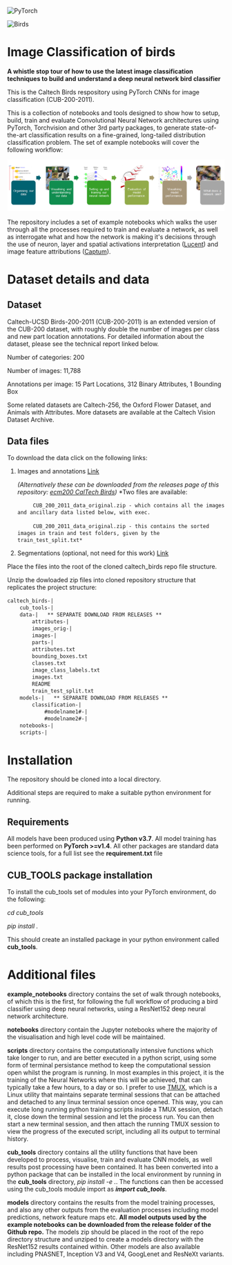 ![PyTorch](https://miro.medium.com/max/2400/1*aqNgmfyBIStLrf9k7d9cng.jpeg)

![Birds](http://www.vision.caltech.edu/graphics/cub_200_collage.jpg)

# Image Classification of birds

**A whistle stop tour of how to use the latest image classification techniques to build and understand a deep neural network bird classifier**


This is the Caltech Birds respository using PyTorch CNNs for image classification (CUB-200-2011).

This is a collection of notebooks and tools designed to show how to setup, build, train and evaluate Convolutional Neural Network architectures using PyTorch, Torchvision and other 3rd party packages, to generate state-of-the-art classification results on a fine-grained, long-tailed distribution classification problem. The set of example notebooks will cover the following workflow:

![workflow](docs/birds_roadmap.png)

The repository includes a set of example notebooks which walks the user through all the processes required to train and evaluate a network, as well as interrogate what and how the network is making it's decisions through the use of neuron, layer and spatial activations interpretation ([Lucent](https://github.com/greentfrapp/lucent)) and image feature attributions ([Captum](https://captum.ai/)).


# Dataset details and data

## Dataset

Caltech-UCSD Birds-200-2011 (CUB-200-2011) is an extended version of the CUB-200 dataset, with roughly double the number of images per class and new part location annotations. For detailed information about the dataset, please see the technical report linked below.



Number of categories: 200

Number of images: 11,788

Annotations per image: 15 Part Locations, 312 Binary Attributes, 1 Bounding Box

Some related datasets are Caltech-256, the Oxford Flower Dataset, and Animals with Attributes. More datasets are available at the Caltech Vision Dataset Archive.

## Data files

To download the data click on the following links:

   1. Images and annotations [Link](http://www.vision.caltech.edu/visipedia-data/CUB-200-2011/CUB_200_2011.tgz)
       
       *(Alternatively these can be downloaded from the releases page of this repository: [ecm200 CalTech Birds](https://github.com/ecm200/caltech_birds))*
       *Two files are available:
               
               CUB_200_2011_data_original.zip - which contains all the images and ancillary data listed below, with exec.
               
               CUB_200_2011_data_original.zip - this contains the sorted images in train and test folders, given by the train_test_split.txt*
               
    
   2. Segmentations (optional, not need for this work) [Link](http://www.vision.caltech.edu/visipedia-data/CUB-200-2011/segmentations.tgz)
    
Place the files into the root of the cloned caltech_birds repo file structure.

Unzip the dowloaded zip files into cloned repository structure that replicates the project structure:

    caltech_birds-|
        cub_tools-|
        data-|   ** SEPARATE DOWNLOAD FROM RELEASES **
            attributes-|
            images_orig-|
            images-|
            parts-|
            attributes.txt
            bounding_boxes.txt
            classes.txt
            image_class_labels.txt
            images.txt
            README
            train_test_split.txt
        models-|   ** SEPARATE DOWNLOAD FROM RELEASES **
            classification-|
                #modelname1#-|
                #modelname2#-|
        notebooks-|
        scripts-|



# Installation

The repository should be cloned into a local directory.

Additional steps are required to make a suitable python environment for running.


## Requirements

All models have been produced using **Python v3.7**.
All model training has been performed on **PyTorch >=v1.4**.
All other packages are standard data science tools, for a full list see the **requirement.txt** file

## CUB_TOOLS package installation

To install the cub_tools set of modules into your PyTorch environment, do the following:

  *cd cub_tools*
  
  *pip install .*
  
 This should create an installed package in your python environment called **cub_tools**.

# Additional files

**example_notebooks** directory contains the set of walk through notebooks, of which this is the first, for following the full workflow of producing a bird classifier using deep neural networks, using a ResNet152 deep neural network architecture.
        
**notebooks** directory contain the Jupyter notebooks where the majority of the visualisation and high level code will be maintained.

**scripts** directory contains the computationally intensive functions which take longer to run, and are better executed in a python script, using some form of terminal persistance method to keep the computational session open whilst the program is running. In most examples in this project, it is the training of the Neural Networks where this will be achieved, that can typically take a few hours, to a day or so. I prefer to use [TMUX](https://github.com/tmux/tmux/wiki/Getting-Started), which is a Linux utility that maintains separate terminal sessions that can be attached and detached to any linux terminal session once opened. This way, you can execute long running python training scripts inside a TMUX session, detach it, close down the terminal session and let the process run. You can then start a new terminal session, and then attach the running TMUX session to view the progress of the executed script, including all its output to terminal history.

**cub_tools** directory contains all the utility functions that have been developed to process, visualise, train and evaluate CNN models, as well results post processing have been contained. It has been converted into a python package that can be installed in the local environment by running in the **cub_tools** directory, *pip install -e .*. The functions can then be accessed using the cub_tools module import as ***import cub_tools***.

**models** directory contains the results from the model training processes, and also any other outputs from the evaluation processes including model predictions, network feature maps etc. **All model outputs used by the example notebooks can be downloaded from the release folder of the Github repo.** The models zip should be placed in the root of the repo directory structure and unziped to create a models directory with the ResNet152 results contained within. Other models are also available including PNASNET, Inception V3 and V4, GoogLenet and ResNeXt variants.
